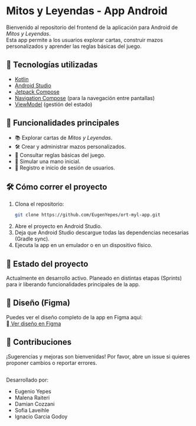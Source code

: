 # Mitos y Leyendas - App Android

Bienvenido al repositorio del frontend de la aplicación para Android de *Mitos y Leyendas*.  
Esta app permite a los usuarios explorar cartas, construir mazos personalizados y aprender las reglas básicas del juego.

## 📱 Tecnologías utilizadas

- [Kotlin](https://kotlinlang.org/)
- [Android Studio](https://developer.android.com/studio)
- [Jetpack Compose](https://developer.android.com/jetpack/compose)
- [Navigation Compose](https://developer.android.com/jetpack/compose/navigation) (para la navegación entre pantallas)
- [ViewModel](https://developer.android.com/topic/libraries/architecture/viewmodel) (gestión del estado)

## 🚀 Funcionalidades principales

- 📚 Explorar cartas de *Mitos y Leyendas*.
- 🛠️ Crear y administrar mazos personalizados.
- 📖 Consultar reglas básicas del juego.
- 🎲 Simular una mano inicial.
- 🔐 Registro e inicio de sesión de usuarios.

## 🛠️ Cómo correr el proyecto

1. Clona el repositorio:
   ```bash
   git clone https://github.com/EugenYepes/ort-myl-app.git
2. Abre el proyecto en Android Studio.
3. Deja que Android Studio descargue todas las dependencias necesarias (Gradle sync).
4. Ejecuta la app en un emulador o en un dispositivo físico.

## 📄 Estado del proyecto

Actualmente en desarrollo activo.
Planeado en distintas etapas (Sprints) para ir liberando funcionalidades principales de la app.

## 🎨 Diseño (Figma)
Puedes ver el diseño completo de la app en Figma aquí:  
🔗[ Ver diseño en Figma](https://www.figma.com/design/vXUOJe0Nt56AKKzXVSPJPD/Mitos-y-Leyendas-APP?m=auto&t=uqhI1ymXEnLScWUX-1)

## 💬 Contribuciones
¡Sugerencias y mejoras son bienvenidas!
Por favor, abre un issue si quieres proponer cambios o reportar errores.

##

Desarrollado por: 
- Eugenio Yepes
- Malena Raiteri
- Damian Cozzani
- Sofia Laveihle
- Ignacio Garcia Godoy
